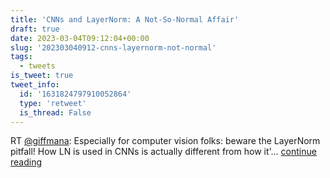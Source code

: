 ```yaml
---
title: 'CNNs and LayerNorm: A Not-So-Normal Affair'
draft: true
date: 2023-03-04T09:12:04+00:00
slug: '202303040912-cnns-layernorm-not-normal'
tags:
  - tweets
is_tweet: true
tweet_info:
  id: '1631824797910052864'
  type: 'retweet'
  is_thread: False
---
```




RT [@giffmana](https://x.com/giffmana): Especially for computer vision folks: beware the LayerNorm pitfall!
How LN is used in CNNs is actually different from how it'… [continue reading](https://x.com/sytelus/status/1631824797910052864)
